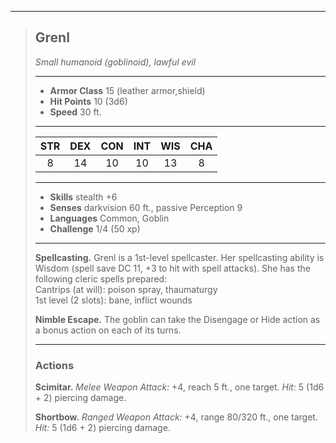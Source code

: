 ***
> ## Grenl
> *Small humanoid (goblinoid), lawful evil*
> 
> ***
> 
> - **Armor Class** 15 (leather armor,shield)
> - **Hit Points** 10 (3d6)
> - **Speed** 30 ft.
> 
> ***
> 
> |STR|DEX|CON|INT|WIS|CHA|
> |:---:|:---:|:---:|:---:|:---:|:---:|
> |8|14|10|10|13|8|
> 
> ***
> 
> - **Skills** stealth +6
> - **Senses** darkvision 60 ft., passive Perception 9
> - **Languages** Common, Goblin
> - **Challenge** 1/4 (50 xp)
> 
> ***
> 
> **Spellcasting.** Grenl is a 1st-level spellcaster. Her spellcasting ability is Wisdom (spell save DC 11, +3 to hit with spell attacks). She has the following cleric spells prepared:  
> Cantrips (at will): poison spray, thaumaturgy  
> 1st level (2 slots): bane, inflict wounds
> 
> **Nimble Escape.** The goblin can take the Disengage or Hide action as a bonus action on each of its turns.
> 
> ***
> 
> ### Actions
> **Scimitar.** *Melee Weapon Attack:* +4, reach 5 ft., one target. *Hit:* 5 (1d6 + 2) piercing damage.
> 
> **Shortbow.** *Ranged Weapon Attack:* +4, range 80/320 ft., one target. *Hit:* 5 (1d6 + 2) piercing damage.